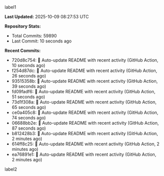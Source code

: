 
label1 
<!-- ACTIVITY_START -->
**Last Updated:** 2025-10-09 08:27:53 UTC

**Repository Stats:**
- Total Commits: 59890
- Last Commit: 10 seconds ago

**Recent Commits:**
- 720d8c754: 🤖 Auto-update README with recent activity (GitHub Action, 10 seconds ago)
- f254d87dc: 🤖 Auto-update README with recent activity (GitHub Action, 26 seconds ago)
- 93515358b: 🤖 Auto-update README with recent activity (GitHub Action, 39 seconds ago)
- fd09fadf6: 🤖 Auto-update README with recent activity (GitHub Action, 51 seconds ago)
- 73d1f308a: 🤖 Auto-update README with recent activity (GitHub Action, 65 seconds ago)
- ce0a405c8: 🤖 Auto-update README with recent activity (GitHub Action, 74 seconds ago)
- 06688bb2e: 🤖 Auto-update README with recent activity (GitHub Action, 87 seconds ago)
- b812428b3: 🤖 Auto-update README with recent activity (GitHub Action, 2 minutes ago)
- 614ff8c25: 🤖 Auto-update README with recent activity (GitHub Action, 2 minutes ago)
- ea76891e1: 🤖 Auto-update README with recent activity (GitHub Action, 2 minutes ago)
<!-- ACTIVITY_END -->

label2

